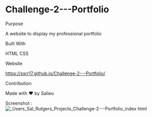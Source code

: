 # Challenge-2---Portfolio
Purpose

A website to display my professional portfolio

Built With

HTML
CSS

Website

https://ssrr17.github.io/Challenge-2---Portfolio/

Contribution

Made with ❤️ by Salieu 

Screenshot :
![_Users_Sal_Rutgers_Projects_Challenge-2---Portfolio_index html](https://user-images.githubusercontent.com/95061054/149702553-52184635-7db6-4579-9c2f-5929f8bf86e0.png)